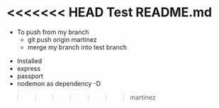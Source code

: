 <<<<<<< HEAD
Test README.md
=======
- To push from my branch
  - git push origin martinez
  - merge my branch into test branch

* Installed
* express
* passport
* nodemon as dependency -D
>>>>>>> martinez
